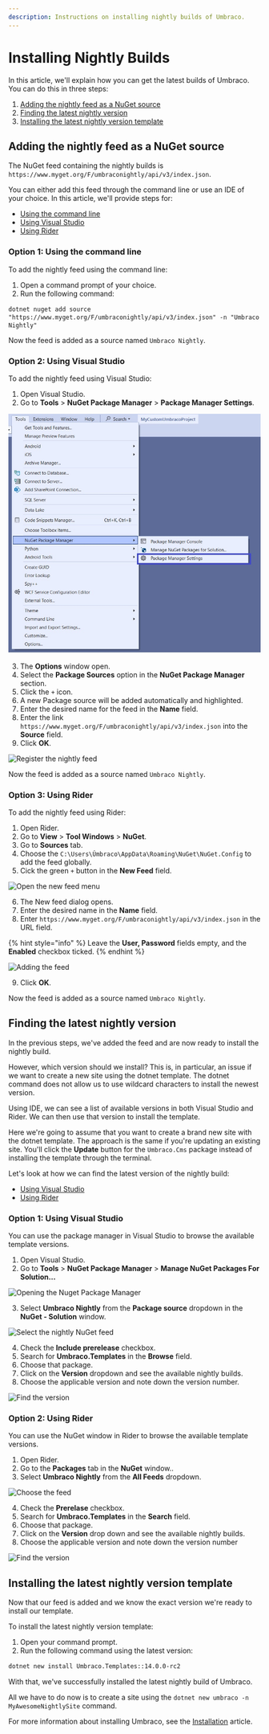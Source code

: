 ```yaml
---
description: Instructions on installing nightly builds of Umbraco.
---
```


# Installing Nightly Builds

In this article, we'll explain how you can get the latest builds of Umbraco. You can do this in three steps:

1. [Adding the nightly feed as a NuGet source](installing-nightly-builds.md#adding-the-nightly-feed-as-a-nuget-source)
2. [Finding the latest nightly version](installing-nightly-builds.md#finding-the-latest-nightly-version)
3. [Installing the latest nightly version template](installing-nightly-builds.md#installing-the-latest-nightly-version-template)

## Adding the nightly feed as a NuGet source

The NuGet feed containing the nightly builds is `https://www.myget.org/F/umbraconightly/api/v3/index.json`.

You can either add this feed through the command line or use an IDE of your choice. In this article, we'll provide steps for:

* [Using the command line](installing-nightly-builds.md#option-1-using-the-command-line)
* [Using Visual Studio](installing-nightly-builds.md#option-2-using-visual-studio)
* [Using Rider](installing-nightly-builds.md#option-3-using-rider)

### Option 1: Using the command line

To add the nightly feed using the command line:

1. Open a command prompt of your choice.
2. Run the following command:

```
dotnet nuget add source "https://www.myget.org/F/umbraconightly/api/v3/index.json" -n "Umbraco Nightly"
```

Now the feed is added as a source named `Umbraco Nightly`.

### Option 2: Using Visual Studio

To add the nightly feed using Visual Studio:

1. Open Visual Studio.
2. Go to **Tools** > **NuGet Package Manager** > **Package Manager Settings**.

![Package Manager Settings](<../../../.gitbook/assets/Package-Manager-Settings (1) (2).jpg>)

3. The **Options** window open.
4. Select the **Package Sources** option in the **NuGet Package Manager** section.
5. Click the `+` icon.
6. A new Package source will be added automatically and highlighted.
7. Enter the desired name for the feed in the **Name** field.
8. Enter the link `https://www.myget.org/F/umbraconightly/api/v3/index.json` into the **Source** field.
9. Click **OK**.

![Register the nightly feed](../../../.gitbook/assets/Register\_Nightly\_Feed.jpg)

Now the feed is added as a source named `Umbraco Nightly`.

### Option 3: Using Rider

To add the nightly feed using Rider:

1. Open Rider.
2. Go to **View** > **Tool Windows** > **NuGet**.
3. Go to **Sources** tab.
4. Choose the `C:\Users\Úmbraco\AppData\Roaming\NuGet\NuGet.Config` to add the feed globally.
5. Cick the green `+` button in the **New Feed** field.

![Open the new feed menu](../../../.gitbook/assets/NuGet\_NewFeed.jpg)

6. The New feed dialog opens.
7. Enter the desired name in the **Name** field.
8. Enter `https://www.myget.org/F/umbraconightly/api/v3/index.json` in the URL field.

{% hint style="info" %}
Leave the **User, Password** fields empty, and the **Enabled** checkbox ticked.
{% endhint %}

![Adding the feed](../../../.gitbook/assets/NewFeed\_Details.jpg)

9. Click **OK**.

Now the feed is added as a source named `Umbraco Nightly`.

## Finding the latest nightly version

In the previous steps, we've added the feed and are now ready to install the nightly build.

However, which version should we install? This is, in particular, an issue if we want to create a new site using the dotnet template. The dotnet command does not allow us to use wildcard characters to install the newest version.

Using IDE, we can see a list of available versions in both Visual Studio and Rider. We can then use that version to install the template.

Here we're going to assume that you want to create a brand new site with the dotnet template. The approach is the same if you're updating an existing site. You'll click the **Update** button for the `Umbraco.Cms` package instead of installing the template through the terminal.

Let's look at how we can find the latest version of the nightly build:

* [Using Visual Studio](installing-nightly-builds.md#option-1-using-visual-studio)
* [Using Rider](installing-nightly-builds.md#option-2-using-rider)

### Option 1: Using Visual Studio

You can use the package manager in Visual Studio to browse the available template versions.

1. Open Visual Studio.
2. Go to **Tools** > **NuGet Package Manager** > **Manage NuGet Packages For Solution...**

![Opening the Nuget Package Manager](<../../../.gitbook/assets/Manage\_NuGet\_Pkgs (1).jpg>)

3. Select **Umbraco Nightly** from the **Package source** dropdown in the **NuGet - Solution** window.

![Select the nightly NuGet feed](../../../.gitbook/assets/Manage\_Packages.jpg)

4. Check the **Include prerelease** checkbox.
5. Search for **Umbraco.Templates** in the **Browse** field.
6. Choose that package.
7. Click on the **Version** dropdown and see the available nightly builds.
8. Choose the applicable version and note down the version number.

![Find the version](../../../.gitbook/assets/Latest\_nightly\_build\_version.jpg)

### Option 2: Using Rider

You can use the NuGet window in Rider to browse the available template versions.

1. Open Rider.
2. Go to the **Packages** tab in the **NuGet** window..
3. Select **Umbraco Nightly** from the **All Feeds** dropdown.

![Choose the feed](../../../.gitbook/assets/Rider\_Nightly\_Feed.jpg)

4. Check the **Prerelase** checkbox.
5. Search for **Umbraco.Templates** in the **Search** field.
6. Choose that package.
7. Click on the **Version** drop down and see the available nightly builds.
8. Choose the applicable version and note down the version number

![Find the version](../../../.gitbook/assets/Rider\_Nightly\_Feed\_version.jpg)

## Installing the latest nightly version template

Now that our feed is added and we know the exact version we're ready to install our template.

To install the latest nightly version template:

1. Open your command prompt.
2. Run the following command using the latest version:

```bash
dotnet new install Umbraco.Templates::14.0.0-rc2
```

With that, we've successfully installed the latest nightly build of Umbraco.

All we have to do now is to create a site using the `dotnet new umbraco -n MyAwesomeNightlySite` command.

For more information about installing Umbraco, see the [Installation](./) article.
